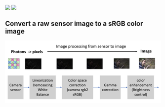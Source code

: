 ![](https://img.shields.io/badge/language-matlab-orange.svg)
[![](https://img.shields.io/badge/常联系-click_for_contact-blue.svg)](https://github.com/l5shi/__Overview__/blob/master/thanks/README.md)


## Convert a raw sensor image to a sRGB color image


![RGB image](./img/detail.png?raw=true) 
